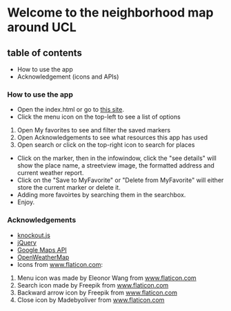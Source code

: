 # Welcome to the neighborhood map around UCL # 

## table of contents ## 

* How to use the app
* Acknowledgement (icons and APIs) 

### How to use the app 

* Open the index.html or go to [this site](). 
* Click the menu icon on the top-left to see a list of options

1. Open My favorites to see and filter the saved markers 
1. Open Acknowledgements to see what resources this app has used 
1. Open search or click on the top-right icon to search for places 

* Click on the marker, then in the infowindow, click the "see details" will show the place name, a streetview image, the formatted address and current weather report. 
* Click on the "Save to MyFavorite" or "Delete from MyFavorite" will either store the current marker or delete it. 
* Adding more favoirtes by searching them in the searchbox.
* Enjoy. 


### Acknowledgements 
* [knockout.js](knockoutjs.com)
* [jQuery](http://jquery.com/)
* [Google Maps API](https://developers.google.com/maps/)
* [OpenWeatherMap](http://openweathermap.org/api)
* Icons from www.flaticon.com: 
1. Menu icon was made by Eleonor Wang from www.flaticon.com
1. Search icon made by Freepik from www.flaticon.com
1. Backward arrow icon by Freepik from www.flaticon.com
1. Close icon by Madebyoliver from www.flaticon.com

